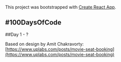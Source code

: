 This project was bootstrapped with [Create React App](https://github.com/facebookincubator/create-react-app).


## \#100DaysOfCode

##Day 1 - ?

Based on design by Amit Chakravorty: [https://www.uplabs.com/posts/movie-seat-booking](https://www.uplabs.com/posts/movie-seat-booking)